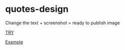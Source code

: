 # quotes-design
Change the text + screenshot = ready to publish image

[TRY](https://happywords.github.io/quotes-design/)

[Example](https://github.com/happywords/quotes-design/blob/master/example.png)
